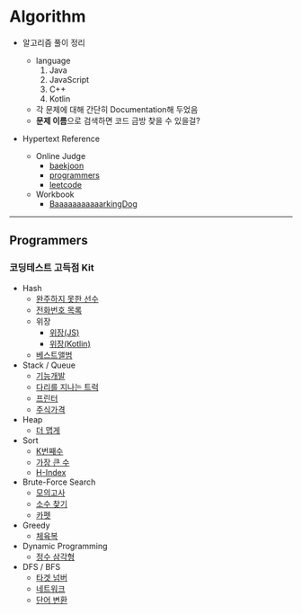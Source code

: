 # Algorithm

- 알고리즘 풀이 정리
  - language
     1. Java
     2. JavaScript
     3. C++
     4. Kotlin
  - 각 문제에 대해 간단히 Documentation해 두었음
  - **문제 이름**으로 검색하면 코드 금방 찾을 수 있을걸?

- Hypertext Reference
  - Online Judge
    - [baekjoon](https://www.acmicpc.net)
    - [programmers](https://programmers.co.kr)
    - [leetcode](https://leetcode.com/)
  - Workbook
    - [BaaaaaaaaaaarkingDog](https://github.com/encrypted-def/basic-algo-lecture/blob/master/workbook.md)

---

## Programmers

### 코딩테스트 고득점 Kit

- Hash
  - [완주하지 못한 선수](/programmers/P42576.js)
  - [전화번호 목록](/programmers/P42577.java)
  - 위장
    - [위장(JS)](/programmers/P42578.js)
    - [위장(Kotlin)](/programmers/P42578.kt)
  - [베스트앨범](/programmers/P42579.kt)
- Stack / Queue
  - [기능개발](/programmers/P42586.js)
  - [다리를 지나는 트럭](/programmers/P42583.cc)
  - [프린터](/programmers/P42587.cc)
  - [주식가격](/programmers/P42584.cc)
- Heap
  - [더 맵게](/programmers/P42626.cc)
- Sort
  - [K번째수](/programmers/P42748.js)
  - [가장 큰 수](/programmers/P42746.js)
  - [H-Index](/programmers/P42747.java)
- Brute-Force Search
  - [모의고사](/programmers/P42840.js)
  - [소수 찾기](/programmers/P42839.java)
  - [카펫](/programmers/P42842.java)
- Greedy
  - [체육복](/programmers/P42862.kt)
- Dynamic Programming
  - [정수 삼각형](/programmers/P43105.java)
- DFS / BFS
  - [타겟 넘버](/programmers/P43165.kt)
  - [네트워크](/programmers/P43162.java)
  - [단어 변환](/programmers/P43163.cc)

